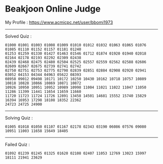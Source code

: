 # Beakjoon Online Judge

My Profile : https://www.acmicpc.net/user/bbomi1973

---

Solved Quiz : 
```
01000 01001 01003 01008 01009 01010 01012 01032 01063 01065 01076 01085 01110 01152 01157 01181 01240
01253 01259 01330 01427 01463 01546 01712 01874 01920 01940 02018 02164 02178 02193 02292 02309 02438
02439 02468 02475 02480 02504 02525 02557 02559 02562 02588 02606 02609 02667 02675 02739 02741 02742
02750 02751 02753 02775 02798 02839 02851 02884 02908 02920 02941 03052 04153 04344 04963 05622 08393
08958 09012 09498 10171 10172 10250 10430 10162 10718 10757 10809 10818 10828 10866 10869 10871 10872
10926 10950 10951 10952 10989 10998 11004 11021 11022 11047 11050 11286 11399 11441 11654 11659 11660
11720 11723 11724 11726 12891 13458 14501 14681 15552 15740 15829 16394 16953 17298 18108 18352 22362
24723 24725 24900
```

---

Solving Quiz :
```
01005 01018 01050 01107 01167 02178 02343 03190 06086 07576 09080 10951 11003 11658 15649 18405
```

---

Failed Quiz :
```
01092 01239 01245 01325 01620 02108 02407 11053 12769 13023 15997 18111 21941 23629
```